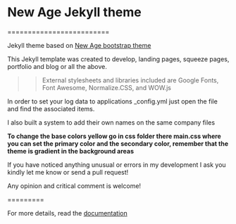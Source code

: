 # New Age Jekyll theme
=========================

Jekyll theme based on [New Age bootstrap theme ](https://startbootstrap.com/template-overviews/new-age/)

This Jekyll template was created to develop, landing pages, squeeze pages, portfolio and blog or all the above.

>>External stylesheets and libraries included are Google Fonts, Font Awesome, Normalize.CSS, and WOW.js

In order to set your log data to applications _config.yml just open the file and find the associated items.

I also built a system to add their own names on the same company files

**To change the base colors yellow go in css folder there main.css where you can set the primary color and the secondary color, remember that the theme is gradient in the background areas**

If you have noticed anything unusual or errors in my development I ask you kindly let me know or send a pull request!

Any opinion and critical comment is welcome!

=========

For more details, read the [documentation](http://jekyllrb.com/)
